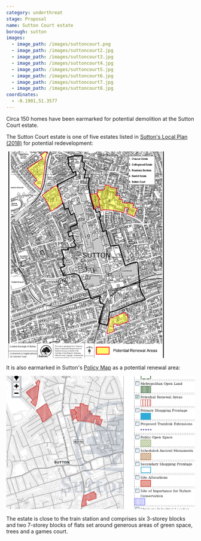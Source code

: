 ```yaml
---
category: underthreat
stage: Proposal
name: Sutton Court estate 
borough: sutton
images:
  - image_path: /images/suttoncourt.png
  - image_path: /images/suttoncourt2.jpg
  - image_path: /images/suttoncourt3.jpg
  - image_path: /images/suttoncourt4.jpg
  - image_path: /images/suttoncourt5.jpg
  - image_path: /images/suttoncourt6.jpg
  - image_path: /images/suttoncourt7.jpg
  - image_path: /images/suttoncourt8.jpg
coordinates:
  - -0.1901,51.3577
---
```

Circa 150 homes have been earmarked for potential demolition at the Sutton Court estate.

The Sutton Court estate is one of five estates listed in [Sutton's Local Plan (2018)](https://drive.google.com/file/d/1MdX6GlaHDoBdG6CTsvjFaIuPtIa9id5O/view) for potential redevelopment:

![](/images/suttonplan.png)

It is also earmarked in Sutton's [Policy Map](http://sutton.addresscafe.com/app/exploreit/) as a potential renewal area:

![](/images/suttonpolicymap.png)

The estate is close to the train station and comprises six 3-storey blocks and two 7-storey blocks of flats set around generous areas of green space, trees and a games court. 

